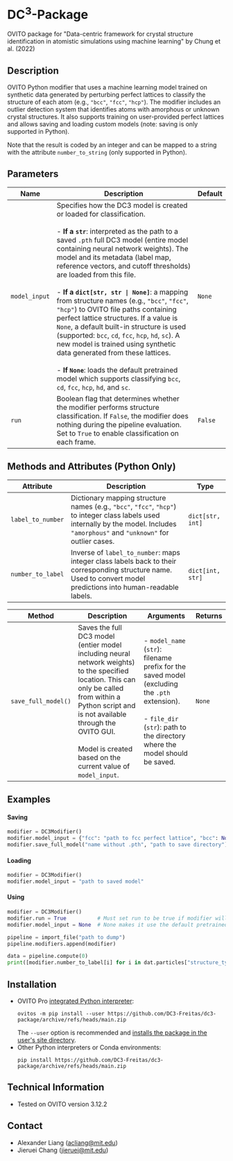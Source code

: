 # DC<sup>3</sup>-Package
OVITO package for "Data-centric framework for crystal structure identification in atomistic simulations using machine learning" by Chung et al. (2022)

## Description
OVITO Python modifier that uses a machine learning model trained on synthetic data generated by perturbing perfect lattices to classify the structure of each atom (e.g., `"bcc"`, `"fcc"`, `"hcp"`). The modifier includes an outlier detection system that identifies atoms with amorphous or unknown crystal structures. It also supports training on user-provided perfect lattices and allows saving and loading custom models (note: saving is only supported in Python).

Note that the result is coded by an integer and can be mapped to a string with the attribute `number_to_string` (only supported in Python).

## Parameters
| **Name**      | **Description**                                                                                                                                                                                                                                                                                                                                                                                                                                                                                                                                                                                                                                                                              | **Default** |
|---------------|----------------------------------------------------------------------------------------------------------------------------------------------------------------------------------------------------------------------------------------------------------------------------------------------------------------------------------------------------------------------------------------------------------------------------------------------------------------------------------------------------------------------------------------------------------------------------------------------------------------------------------------------------------------------------------------------|-------------|
| `model_input` | Specifies how the DC3 model is created or loaded for classification.<br><br>- **If a `str`**: interpreted as the path to a saved `.pth` full DC3 model (entire model containing neural network weights). The model and its metadata (label map, reference vectors, and cutoff thresholds) are loaded from this file.<br><br>- **If a `dict[str, str \| None]`**: a mapping from structure names (e.g., `"bcc"`, `"fcc"`, `"hcp"`) to OVITO file paths containing perfect lattice structures. If a value is `None`, a default built-in structure is used (supported: `bcc`, `cd`, `fcc`, `hcp`, `hd`, `sc`). A new model is trained using synthetic data generated from these lattices.<br><br>- **If `None`**: loads the default pretrained model which supports classifying `bcc`, `cd`, `fcc`, `hcp`, `hd`, and `sc`. | `None`      |
| `run`         | Boolean flag that determines whether the modifier performs structure classification. If `False`, the modifier does nothing during the pipeline evaluation. Set to `True` to enable classification on each frame.                                                                                                                                                                                                                                                                                                                                                                                               | `False`     |

## Methods and Attributes (Python Only)
| **Attribute**       | **Description**                                                                                                                                                     | **Type**       |
|---------------------|---------------------------------------------------------------------------------------------------------------------------------------------------------------------|----------------|
| `label_to_number`   | Dictionary mapping structure names (e.g., `"bcc"`, `"fcc"`, `"hcp"`) to integer class labels used internally by the model. Includes `"amorphous"` and `"unknown"` for outlier cases. | `dict[str, int]` |
| `number_to_label`   | Inverse of `label_to_number`: maps integer class labels back to their corresponding structure name. Used to convert model predictions into human-readable labels.   | `dict[int, str]` |

| **Method**            | **Description**                                                                                                                                                                                                                                                                                            | **Arguments**                                                                                                                                                                                                                 | **Returns** |
|-----------------------|------------------------------------------------------------------------------------------------------------------------------------------------------------------------------------------------------------------------------------------------------------------------------------------------------------|-------------------------------------------------------------------------------------------------------------------------------------------------------------------------------------------------------------------------------|-------------|
| `save_full_model()`   | Saves the full DC3 model (entier model including neural network weights) to the specified location. This can only be called from within a Python script and is not available through the OVITO GUI.<br><br>Model is created based on the current value of `model_input`. | - `model_name` (`str`): filename prefix for the saved model (excluding the `.pth` extension).<br><br>- `file_dir` (`str`): path to the directory where the model should be saved.                                        | `None`      |

## Examples

#### Saving
```py
modifier = DC3Modifier()
modifier.model_input = {"fcc": "path to fcc perfect lattice", "bcc": None, "hcp": None, "cd": None}
modifier.save_full_model("name without .pth", "path to save directory")
```
#### Loading
```py
modifier = DC3Modifier()
modifier.model_input = "path to saved model"
```
#### Using
```py
modifier = DC3Modifier()
modifier.run = True          # Must set run to be true if modifier will be used to compute
modifier.model_input = None  # None makes it use the default pretrained model

pipeline = import_file("path to dump")
pipeline.modifiers.append(modifier)

data = pipeline.compute(0)
print([modifier.number_to_label[i] for i in dat.particles["structure_type"].array])
```

## Installation
- OVITO Pro [integrated Python interpreter](https://docs.ovito.org/python/introduction/installation.html#ovito-pro-integrated-interpreter):
  ```
  ovitos -m pip install --user https://github.com/DC3-Freitas/dc3-package/archive/refs/heads/main.zip
  ```
  The `--user` option is recommended and [installs the package in the user's site directory](https://pip.pypa.io/en/stable/user_guide/#user-installs).
- Other Python interpreters or Conda environments:
  ```
  pip install https://github.com/DC3-Freitas/dc3-package/archive/refs/heads/main.zip
  ```

## Technical Information
- Tested on OVITO version 3.12.2

## Contact
- Alexander Liang (acliang@mit.edu)
- Jieruei Chang (jieruei@mit.edu)
